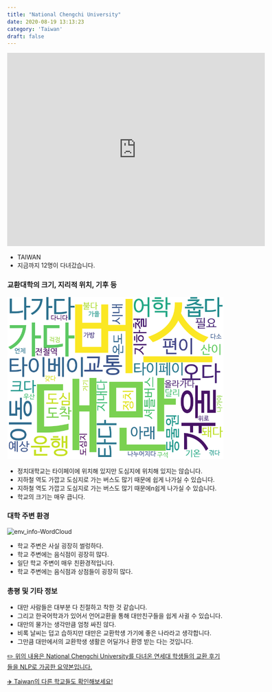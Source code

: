 ```yaml
---
title: "National Chengchi University"
date: 2020-08-19 13:13:23
category: 'Taiwan'
draft: false
---
```


<iframe
width="600"
height="450"
frameborder="0" style="border:0"
src="https://www.google.com/maps/embed/v1/place?key=AIzaSyC9e1AME-pVmWC4hBpFdu5S4dKzyepa3HQ&q=National+Chengchi+University&center=24.9861694,121.5771149&zoom=14" allowfullscreen>
</iframe>

* TAIWAN
* 지금까지 12명이 다녀갔습니다. 

### 교환대학의 크기, 지리적 위치, 기후 등

![gen_info-WordCloud](../univ_wordclouds_okt/gen_info/TW000002_gen_info_okt.png)

* 정치대학교는 타이페이에 위치해 있지만 도심지에 위치해 있지는 않습니다.
* 지하철 역도 가깝고 도심지로 가는 버스도 많기 때문에 쉽게 나가실 수 있습니다.
* 지하철 역도 가깝고 도심지로 가는 버스도 많기 때문에n쉽게 나가실 수 있습니다.
* 학교의 크기는 매우 큽니다.


### 대학 주변 환경

![env_info-WordCloud](../univ_wordclouds_okt/env_info/TW000002_env_info_okt.png)

* 학교 주변은 사실 굉장히 썰렁하다.
* 학교 주변에는 음식점이 굉장히 많다.
* 일단 학교 주변이 매우 친환경적입니다.
* 학교 주변에는 음식점과 상점들이 굉장히 많다.


### 총평 및 기타 정보 
* 대만 사람들은 대부분 다 친절하고 착한 것 같습니다.
* 그리고 한국어학과가 있어서 언어교환을 통해 대만친구들을 쉽게 사귈 수 있습니다.
* 대만의 물가는 생각만큼 엄청 싸진 않다.
* 비록 날씨는 덥고 습하지만 대만은 교환학생 가기에 좋은 나라라고 생각합니다.
* 그만큼 대만에서의 교환학생 생활은 어딜가나 환영 받는 다는 것입니다.


[✏️ 위의 내용은 National Chengchi University를 다녀온 연세대 학생들의 교환 후기들을 NLP로 가공한 요약본입니다.](http://oia.yonsei.ac.kr/partner/expReport.asp?ucode=TW000002&bgbn=A)

[✈️ Taiwan의 다른 학교들도 확인해보세요!](https://yonsei-exchange.netlify.app/?category=Taiwan)
